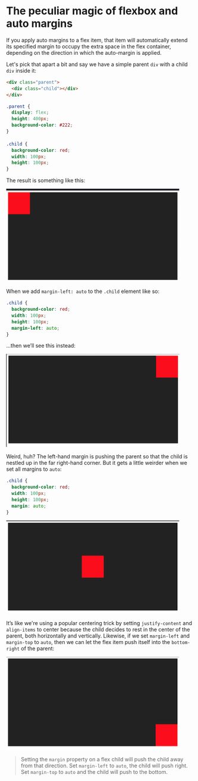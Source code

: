# The peculiar magic of flexbox and auto margins

If you apply auto margins to a flex item, that item will automatically extend its specified margin to occupy the extra space in the flex container, depending on the direction in which the auto-margin is applied.

Let's pick that apart a bit and say we have a simple parent `div` with a child `div` inside it:

```html
<div class="parent">
  <div class="child"></div>
</div>
```

```css
.parent {
  display: flex;
  height: 400px;
  background-color: #222;
}

.child {
  background-color: red;
  width: 100px;
  height: 100px;
}
```

The result is something like this:

![flexbox-margin-auto1](assets/flexbox-margin-auto1.png)

When we add `margin-left: auto` to the `.child` element like so:

```css
.child {
  background-color: red;
  width: 100px;
  height: 100px;
  margin-left: auto;
}
```

...then we’ll see this instead:

![flexbox-margin-auto2](assets/flexbox-margin-auto2.png)

Weird, huh? The left-hand margin is pushing the parent so that the child is nestled up in the far right-hand corner. But it gets a little weirder when we set all margins to `auto`:

```css
.child {
  background-color: red;
  width: 100px;
  height: 100px;
  margin: auto;
}
```

![flexbox-margin-auto3](assets/flexbox-margin-auto3.png)

It’s like we're using a popular centering trick by setting `justify-content` and `align-items` to center because the child decides to rest in the center of the parent, both horizontally and vertically. Likewise, if we set `margin-left` and `margin-top` to `auto`, then we can let the flex item push itself into the `bottom-right` of the parent:

![flexbox-margin-auto4](assets/flexbox-margin-auto4.png)

> Setting the `margin` property on a flex child will push the child away from that direction. Set `margin-left` to `auto`, the child will push right. Set `margin-top` to `auto` and the child will push to the bottom.
